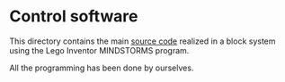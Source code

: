 Control software
====

This directory contains the main [source code](https://github.com/csvprobotica/RoSGhost/blob/main/src/RoSGhost.lms) realized in a block system using the Lego Inventor MINDSTORMS program.

All the programming has been done by ourselves.
